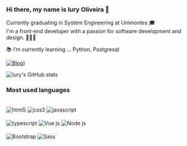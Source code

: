 ### Hi there, my name is Iury Oliveira 🖖

Currently graduating in System Engineering at <span alt="Universidade Estadual de Montes Claros">Unimontes</span> 🎓<br/>
I'm a front-end developer with a passion for software development and design.  🧑🏽‍💻 <br/>

📚 I’m currently learning ... Python, Postgresql

[![Blog](https://img.shields.io/badge/LinkedIn-0077B5?style=for-the-badge&logo=linkedin&logoColor=white)](https://www.linkedin.com/in/iury-oliveira-1aa199207/?locale=en_US))

![Iury's GitHub stats](https://github-readme-stats.vercel.app/api?username=IuryOliveira567&show_icons=true&theme=tokyonight)

### Most used languages

<div style="display: inline-block"><br/>
  <img align="center" alt="html5" src="https://img.shields.io/badge/HTML5-E34F26?style=for-the-badge&logo=html5&logoColor=white"/>
  <img align="center" alt="css3" src="https://img.shields.io/badge/CSS3-1572B6?style=for-the-badge&logo=css3&logoColor=white"/>
  <img align="center" alt="javascript" src="https://img.shields.io/badge/JavaScript-323330?style=for-the-badge&logo=javascript&logoColor=F7DF1E"/><br/><br/>
  <img align="center" alt="typescript" src="https://img.shields.io/badge/TypeScript-007ACC?style=for-the-badge&logo=typescript&logoColor=white"/>
  <img align="center" alt="Vue js" src="https://img.shields.io/badge/Vue.js-35495E?style=for-the-badge&logo=vue.js&logoColor=4FC08D"/>
  <img align="center" alt="Node js" src="https://img.shields.io/badge/Node.js-43853D?style=for-the-badge&logo=node.js&logoColor=white"/><br/><br/>
  <img align="center" alt="Bootstrap" src="https://img.shields.io/badge/Bootstrap-563D7C?style=for-the-badge&logo=bootstrap&logoColor=white"/>
  <img align="center" alt="Sass" src="https://img.shields.io/badge/Sass-CC6699?style=for-the-badge&logo=sass&logoColor=white"/>
</div><br/>





